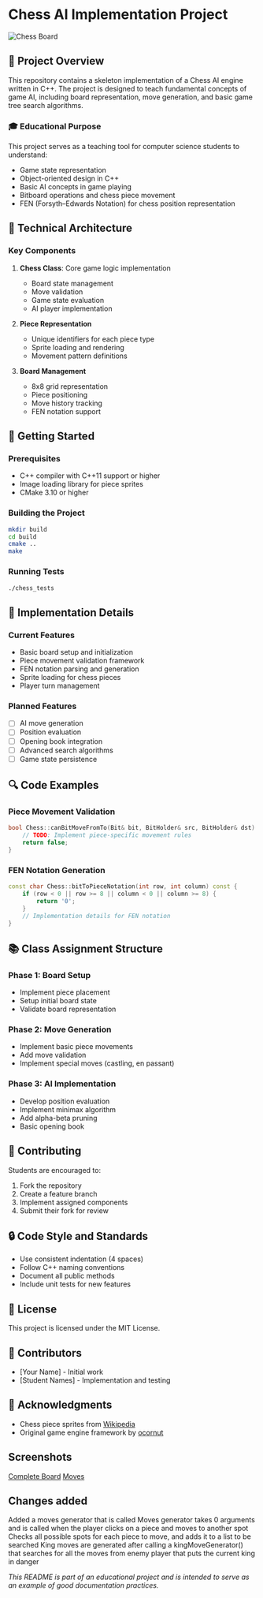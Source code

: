 # Chess AI Implementation Project

![Chess Board](https://raw.githubusercontent.com/zaphodgjd/class-chess-123/main/chess/w_king.png)

## 🎯 Project Overview

This repository contains a skeleton implementation of a Chess AI engine written in C++. The project is designed to teach fundamental concepts of game AI, including board representation, move generation, and basic game tree search algorithms.

### 🎓 Educational Purpose

This project serves as a teaching tool for computer science students to understand:

- Game state representation
- Object-oriented design in C++
- Basic AI concepts in game playing
- Bitboard operations and chess piece movement
- FEN (Forsyth–Edwards Notation) for chess position representation

## 🔧 Technical Architecture

### Key Components

1. **Chess Class**: Core game logic implementation

   - Board state management
   - Move validation
   - Game state evaluation
   - AI player implementation

2. **Piece Representation**

   - Unique identifiers for each piece type
   - Sprite loading and rendering
   - Movement pattern definitions

3. **Board Management**
   - 8x8 grid representation
   - Piece positioning
   - Move history tracking
   - FEN notation support

## 🚀 Getting Started

### Prerequisites

- C++ compiler with C++11 support or higher
- Image loading library for piece sprites
- CMake 3.10 or higher

### Building the Project

```bash
mkdir build
cd build
cmake ..
make
```

### Running Tests

```bash
./chess_tests
```

## 📝 Implementation Details

### Current Features

- Basic board setup and initialization
- Piece movement validation framework
- FEN notation parsing and generation
- Sprite loading for chess pieces
- Player turn management

### Planned Features

- [ ] AI move generation
- [ ] Position evaluation
- [ ] Opening book integration
- [ ] Advanced search algorithms
- [ ] Game state persistence

## 🔍 Code Examples

### Piece Movement Validation

```cpp
bool Chess::canBitMoveFromTo(Bit& bit, BitHolder& src, BitHolder& dst) {
    // TODO: Implement piece-specific movement rules
    return false;
}
```

### FEN Notation Generation

```cpp
const char Chess::bitToPieceNotation(int row, int column) const {
    if (row < 0 || row >= 8 || column < 0 || column >= 8) {
        return '0';
    }
    // Implementation details for FEN notation
}
```

## 📚 Class Assignment Structure

### Phase 1: Board Setup

- Implement piece placement
- Setup initial board state
- Validate board representation

### Phase 2: Move Generation

- Implement basic piece movements
- Add move validation
- Implement special moves (castling, en passant)

### Phase 3: AI Implementation

- Develop position evaluation
- Implement minimax algorithm
- Add alpha-beta pruning
- Basic opening book

## 🤝 Contributing

Students are encouraged to:

1. Fork the repository
2. Create a feature branch
3. Implement assigned components
4. Submit their fork for review

## 🔒 Code Style and Standards

- Use consistent indentation (4 spaces)
- Follow C++ naming conventions
- Document all public methods
- Include unit tests for new features

## 📄 License

This project is licensed under the MIT License.

## 👥 Contributors

- [Your Name] - Initial work
- [Student Names] - Implementation and testing

## 🙏 Acknowledgments

- Chess piece sprites from [Wikipedia](https://en.wikipedia.org/wiki/Chess_piece)
- Original game engine framework by [ocornut](https://github.com/ocornut/imgui)

## Screenshots

[Complete Board](https://raw.githubusercontent.com/jchen577/class-chess-123/main/board.png)
[Moves](https://raw.githubusercontent.com/jchen577/class-chess-123/main/moves.png)

## Changes added

Added a moves generator that is called
Moves generator takes 0 arguments and is called when the player clicks on a piece and moves to another spot
Checks all possible spots for each piece to move, and adds it to a list to be searched
King moves are generated after calling a kingMoveGenerator() that searches for all the moves from enemy player that puts the current king in danger

_This README is part of an educational project and is intended to serve as an example of good documentation practices._
